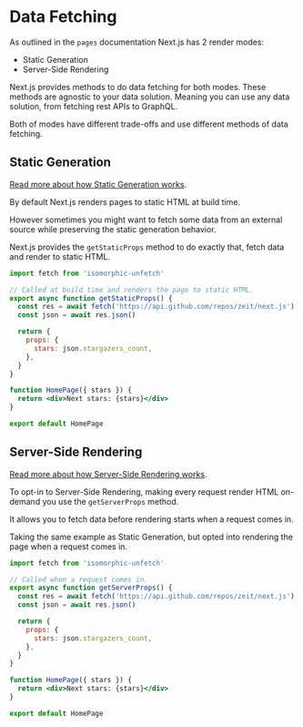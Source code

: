 # Data Fetching

As outlined in the `pages` documentation Next.js has 2 render modes:

- Static Generation
- Server-Side Rendering

Next.js provides methods to do data fetching for both modes. These methods are agnostic to your data solution.
Meaning you can use any data solution, from fetching rest APIs to GraphQL.

Both of modes have different trade-offs and use different methods of data fetching.

## Static Generation

[Read more about how Static Generation works]().

By default Next.js renders pages to static HTML at build time.

However sometimes you might want to fetch some data from an external source while preserving the static generation behavior.

Next.js provides the `getStaticProps` method to do exactly that, fetch data and render to static HTML.

```jsx
import fetch from 'isomorphic-unfetch'

// Called at build time and renders the page to static HTML.
export async function getStaticProps() {
  const res = await fetch('https://api.github.com/repos/zeit/next.js')
  const json = await res.json()

  return {
    props: {
      stars: json.stargazers_count,
    },
  }
}

function HomePage({ stars }) {
  return <div>Next stars: {stars}</div>
}

export default HomePage
```

## Server-Side Rendering

[Read more about how Server-Side Rendering works]().

To opt-in to Server-Side Rendering, making every request render HTML on-demand you use the `getServerProps` method.

It allows you to fetch data before rendering starts when a request comes in.

Taking the same example as Static Generation, but opted into rendering the page when a request comes in.

```jsx
import fetch from 'isomorphic-unfetch'

// Called when a request comes in.
export async function getServerProps() {
  const res = await fetch('https://api.github.com/repos/zeit/next.js')
  const json = await res.json()

  return {
    props: {
      stars: json.stargazers_count,
    },
  }
}

function HomePage({ stars }) {
  return <div>Next stars: {stars}</div>
}

export default HomePage
```
